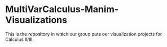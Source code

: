 # MultiVarCalculus-Manim-Visualizations
This is the repository in which our group puts our visualization projects for Calculus II/III.
